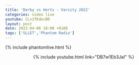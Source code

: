 ```yaml
---
title: 'Derby vs Herts - Varsity 2022'
categories: video live
youtube: CLx2fKdecB0
layout: post
date: 2022-04-06 10:00 +0100
tags: ['SLLET','Phantom Radio']
---
```


{% include phantomlive.html %}

<div style="text-align:center">{% include youtube.html link="DB7w1Eb3JaI" %}</div>